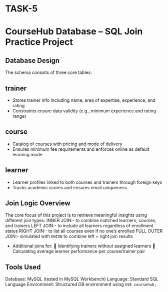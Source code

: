 # TASK-5
#  CourseHub Database – SQL Join Practice Project

##  Database Design
The schema consists of three core tables:

## trainer
- Stores trainer info including name, area of expertise, experience, and rating
- Constraints ensure data validity (e.g., minimum experience and rating range)

## course
- Catalog of courses with pricing and mode of delivery
- Ensures minimum fee requirements and enforces online as default learning mode

## learner
- Learner profiles linked to both courses and trainers through foreign keys
- Tracks academic scores and ensures email uniqueness

##  Join Logic Overview
The core focus of this project is to retrieve meaningful insights using different join types:
 INNER JOIN:- to combine matched learners, courses, and trainers
 LEFT JOIN:-  to include all learners regardless of enrollment status
 RIGHT JOIN:- to list all courses even if no one’s enrolled
 FULL OUTER JOIN:- simulated with `UNION` to combine left + right join results
- Additional joins for:
  🔹 Identifying trainers without assigned learners
  🔹 Calculating average learner performance per course/trainer pair
    
##  Tools Used
Database: MySQL (tested in MySQL Workbench)
Language: Standard SQL Language
Environment: Structured DB environment using `USE coursehub;`


